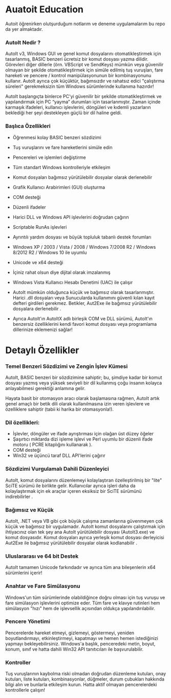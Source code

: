 # Auatoit Education
Autoit öğrenirken olutşurduğum notlarım ve deneme uygulamalarım bu repo da yer almaktadır.

### AutoIt Nedir ?

AutoIt v3, Windows GUI ve genel komut dosyalarını otomatikleştirmek için tasarlanmış, BASIC benzeri ücretsiz bir komut dosyası yazma dilidir. Görevleri diğer dillerle (örn. VBScript ve SendKeys) mümkün veya güvenilir olmayan bir şekilde otomatikleştirmek için simüle edilmiş tuş vuruşları, fare hareketi ve pencere / kontrol manipülasyonunun bir kombinasyonunu kullanır. AutoIt ayrıca çok küçüktür, bağımsızdır ve rahatsız edici "çalıştırma süreleri" gerekmeksizin tüm Windows sürümlerinde kullanıma hazırdır!

AutoIt başlangıçta binlerce PC'yi güvenilir bir şekilde otomatikleştirmek ve yapılandırmak için PC “yayma” durumları için tasarlanmıştır. Zaman içinde karmaşık ifadeleri, kullanıcı işlevlerini, döngüleri ve kıdemli yazarların beklediği her şeyi destekleyen güçlü bir dil haline geldi.

### Başlıca Özellikleri

- Öğrenmesi kolay BASIC benzeri sözdizimi
- Tuş vuruşlarını ve fare hareketlerini simüle edin
- Pencereleri ve işlemleri değiştirme
- Tüm standart Windows kontrolleriyle etkileşim
- Komut dosyaları bağımsız yürütülebilir dosyalar olarak derlenebilir
- Grafik Kullanıcı Arabirimleri (GUI) oluşturma
- COM desteği
- Düzenli ifadeler
- Harici DLL ve Windows API işlevlerini doğrudan çağırın
- Scriptable RunAs işlevleri
- Ayrıntılı yardım dosyası ve büyük topluluk tabanlı destek forumları
- Windows XP / 2003 / Vista / 2008 / Windows 7/2008 R2 / Windows 8/2012 R2 / Windows 10 ile uyumlu
- Unicode ve x64 desteği
- İçiniz rahat olsun diye dijital olarak imzalanmış
- Windows Vista Kullanıcı Hesabı Denetimi (UAC) ile çalışır
- AutoIt mümkün olduğunca küçük ve bağımsız olarak tasarlanmıştır. Harici .dll dosyaları veya Sunucularda kullanımını güvenli kılan kayıt defteri girdileri gerekmez. Betikler, Aut2Exe ile bağımsız yürütülebilir dosyalara derlenebilir .

- Ayrıca AutoIt'ın AutoItX adlı birleşik COM ve DLL sürümü, AutoIt'ın benzersiz özelliklerini kendi favori komut dosyası veya programlama dillerinize eklemenizi sağlar!


# Detaylı Özellikler
### Temel Benzeri Sözdizimi ve Zengin İşlev Kümesi

AutoIt, BASIC benzeri bir sözdizimine sahiptir; bu, şimdiye kadar bir komut dosyası yazmış veya yüksek seviyeli bir dil kullanmış çoğu insanın kolayca anlayabilmesi gerektiği anlamına gelir.

Hayata basit bir otomasyon aracı olarak başlamasına rağmen, AutoIt artık genel amaçlı bir betik dili olarak kullanılmasına izin veren işlevlere ve özelliklere sahiptir (tabii ki harika bir otomasyonla!).

### Dil özellikleri:

- İşlevler, döngüler ve ifade ayrıştırması için olağan üst düzey öğeler
- Şaşırtıcı miktarda dizi işleme işlevi ve Perl uyumlu bir düzenli ifade motoru ( PCRE kitaplığını kullanarak ).
- COM desteği
- Win32 ve üçüncü taraf DLL API'lerini çağırır
 

### Sözdizimi Vurgulamalı Dahili Düzenleyici

AutoIt, komut dosyalarını düzenlemeyi kolaylaştıran özelleştirilmiş bir "lite" SciTE sürümü ile birlikte gelir. Kullanıcılar ayrıca işleri daha da kolaylaştırmak için ek araçlar içeren eksiksiz bir SciTE sürümünü indirebilirler .

 

### Bağımsız ve Küçük

AutoIt, .NET veya VB gibi çok büyük çalışma zamanlarına güvenmeyen çok küçük ve bağımsız bir uygulamadır. AutoIt komut dosyalarını çalıştırmak için ihtiyacınız olan tek şey ana AutoIt yürütülebilir dosyası (AutoIt3.exe) ve komut dosyasıdır. Komut dosyaları ayrıca yerleşik komut dosyası derleyicisi Aut2Exe ile bağımsız yürütülebilir dosyalar olarak kodlanabilir .

 

### Uluslararası ve 64 bit Destek

AutoIt tamamen Unicode farkındadır ve ayrıca tüm ana bileşenlerin x64 sürümlerini içerir!

 

### Anahtar ve Fare Simülasyonu

Windows'un tüm sürümlerinde olabildiğince doğru olması için tuş vuruşu ve fare simülasyon işlevlerini optimize eder. Tüm fare ve klavye rutinleri hem simülasyon "hızı" hem de işlevsellik açısından oldukça yapılandırılabilir.

 

### Pencere Yönetimi


Pencerelerde hareket etmeyi, gizlemeyi, göstermeyi, yeniden boyutlandırmayı, etkinleştirmeyi, kapatmayı ve hemen hemen istediğinizi yapmayı bekleyebilirsiniz. Windows'a başlık, penceredeki metin, boyut, konum, sınıf ve hatta dahili Win32 API tanıtıcıları ile başvurulabilir.

 

### Kontroller

Tuş vuruşlarının kaybolma riski olmadan doğrudan düzenleme kutuları, onay kutuları, liste kutuları, kombinasyonlar, düğmeler, durum çubukları hakkında bilgi alın ve bunlarla etkileşim kurun. Hatta aktif olmayan pencerelerdeki kontrollerle çalışın!
